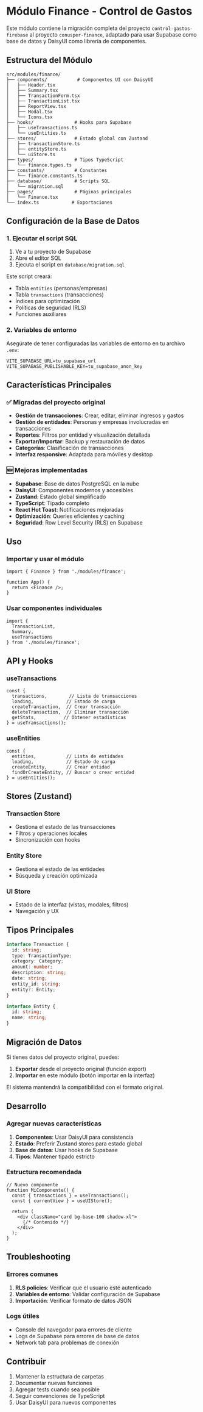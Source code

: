 # Módulo Finance - Control de Gastos

Este módulo contiene la migración completa del proyecto `control-gastos-firebase` al proyecto `conusper-finance`, adaptado para usar Supabase como base de datos y DaisyUI como librería de componentes.

## Estructura del Módulo

```
src/modules/finance/
├── components/           # Componentes UI con DaisyUI
│   ├── Header.tsx
│   ├── Summary.tsx
│   ├── TransactionForm.tsx
│   ├── TransactionList.tsx
│   ├── ReportView.tsx
│   ├── Modal.tsx
│   └── Icons.tsx
├── hooks/               # Hooks para Supabase
│   ├── useTransactions.ts
│   └── useEntities.ts
├── stores/              # Estado global con Zustand
│   ├── transactionStore.ts
│   ├── entityStore.ts
│   └── uiStore.ts
├── types/               # Tipos TypeScript
│   └── finance.types.ts
├── constants/           # Constantes
│   └── finance.constants.ts
├── database/            # Scripts SQL
│   └── migration.sql
├── pages/               # Páginas principales
│   └── Finance.tsx
└── index.ts            # Exportaciones
```

## Configuración de la Base de Datos

### 1. Ejecutar el script SQL

1. Ve a tu proyecto de Supabase
2. Abre el editor SQL
3. Ejecuta el script en `database/migration.sql`

Este script creará:
- Tabla `entities` (personas/empresas)
- Tabla `transactions` (transacciones)
- Índices para optimización
- Políticas de seguridad (RLS)
- Funciones auxiliares

### 2. Variables de entorno

Asegúrate de tener configuradas las variables de entorno en tu archivo `.env`:

```env
VITE_SUPABASE_URL=tu_supabase_url
VITE_SUPABASE_PUBLISHABLE_KEY=tu_supabase_anon_key
```

## Características Principales

### ✅ Migradas del proyecto original

- **Gestión de transacciones**: Crear, editar, eliminar ingresos y gastos
- **Gestión de entidades**: Personas y empresas involucradas en transacciones
- **Reportes**: Filtros por entidad y visualización detallada
- **Exportar/Importar**: Backup y restauración de datos
- **Categorías**: Clasificación de transacciones
- **Interfaz responsive**: Adaptada para móviles y desktop

### 🆕 Mejoras implementadas

- **Supabase**: Base de datos PostgreSQL en la nube
- **DaisyUI**: Componentes modernos y accesibles
- **Zustand**: Estado global simplificado
- **TypeScript**: Tipado completo
- **React Hot Toast**: Notificaciones mejoradas
- **Optimización**: Queries eficientes y caching
- **Seguridad**: Row Level Security (RLS) en Supabase

## Uso

### Importar y usar el módulo

```tsx
import { Finance } from './modules/finance';

function App() {
  return <Finance />;
}
```

### Usar componentes individuales

```tsx
import { 
  TransactionList, 
  Summary, 
  useTransactions 
} from './modules/finance';
```

## API y Hooks

### useTransactions
```tsx
const {
  transactions,        // Lista de transacciones
  loading,            // Estado de carga
  createTransaction,  // Crear transacción
  deleteTransaction,  // Eliminar transacción
  getStats,          // Obtener estadísticas
} = useTransactions();
```

### useEntities
```tsx
const {
  entities,           // Lista de entidades
  loading,            // Estado de carga
  createEntity,       // Crear entidad
  findOrCreateEntity, // Buscar o crear entidad
} = useEntities();
```

## Stores (Zustand)

### Transaction Store
- Gestiona el estado de las transacciones
- Filtros y operaciones locales
- Sincronización con hooks

### Entity Store
- Gestiona el estado de las entidades
- Búsqueda y creación optimizada

### UI Store
- Estado de la interfaz (vistas, modales, filtros)
- Navegación y UX

## Tipos Principales

```typescript
interface Transaction {
  id: string;
  type: TransactionType;
  category: Category;
  amount: number;
  description: string;
  date: string;
  entity_id: string;
  entity?: Entity;
}

interface Entity {
  id: string;
  name: string;
}
```

## Migración de Datos

Si tienes datos del proyecto original, puedes:

1. **Exportar** desde el proyecto original (función export)
2. **Importar** en este módulo (botón importar en la interfaz)

El sistema mantendrá la compatibilidad con el formato original.

## Desarrollo

### Agregar nuevas características

1. **Componentes**: Usar DaisyUI para consistencia
2. **Estado**: Preferir Zustand stores para estado global
3. **Base de datos**: Usar hooks de Supabase
4. **Tipos**: Mantener tipado estricto

### Estructura recomendada

```tsx
// Nuevo componente
function MiComponente() {
  const { transactions } = useTransactions();
  const { currentView } = useUIStore();
  
  return (
    <div className="card bg-base-100 shadow-xl">
      {/* Contenido */}
    </div>
  );
}
```

## Troubleshooting

### Errores comunes

1. **RLS policies**: Verificar que el usuario esté autenticado
2. **Variables de entorno**: Validar configuración de Supabase
3. **Importación**: Verificar formato de datos JSON

### Logs útiles

- Console del navegador para errores de cliente
- Logs de Supabase para errores de base de datos
- Network tab para problemas de conexión

## Contribuir

1. Mantener la estructura de carpetas
2. Documentar nuevas funciones
3. Agregar tests cuando sea posible
4. Seguir convenciones de TypeScript
5. Usar DaisyUI para nuevos componentes